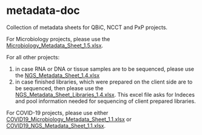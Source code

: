 # metadata-doc
Collection of metadata sheets for QBiC, NCCT and PxP projects.

For Microbiology projects, please use the [Microbiology_Metadata_Sheet_1.5.xlsx](https://github.com/qbicsoftware/metadata-doc/blob/master/Microbiology_Metadata_Sheet_1.5.xlsx).

For all other projects: 
  1) in case RNA or DNA or tissue samples are to be sequenced, please use the [NGS_Metadata_Sheet_1.4.xlsx](https://github.com/qbicsoftware/metadata-doc/blob/master/NGS_Metadata_Sheet_1.4.xlsx) 
  2) in case finished libraries, which were prepared on the client side are to be sequenced, then please use the  [NGS_Metadata_Sheet_Libraries_1.4.xlsx](https://github.com/qbicsoftware/metadata-doc/blob/master/NGS_Metadata_Sheet_Libraries_1.4.xlsx). This excel file asks for Indeces and pool information needed for sequencing of client prepared libraries.

For COVID-19 projects, please use either [COVID19_Microbiology_Metadata_Sheet_1.1.xlsx](https://github.com/qbicsoftware/metadata-doc/blob/master/COVID19/COVID19_Microbiology_Metadata_Sheet_1.1.xlsx) or [COVID19_NGS_Metadata_Sheet_1.1.xlsx](https://github.com/qbicsoftware/metadata-doc/blob/master/COVID19/COVID19_NGS_Metadata_Sheet_1.1.xlsx).
